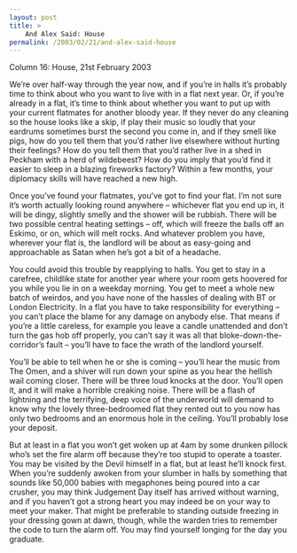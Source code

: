 ```yaml
---
layout: post
title: >
    And Alex Said: House
permalink: /2003/02/21/and-alex-said-house
---
```

Column 16: House, 21st February 2003

We’re over half-way through the year now, and if you’re in halls it’s probably time to think about who you want to live with in a flat next year. Or, if you’re already in a flat, it’s time to think about whether you want to put up with your current flatmates for another bloody year. If they never do any cleaning so the house looks like a skip, if play their music so loudly that your eardrums sometimes burst the second you come in, and if they smell like pigs, how do you tell them that you’d rather live elsewhere without hurting their feelings? How do you tell them that you’d rather live in a shed in Peckham with a herd of wildebeest? How do you imply that you’d find it easier to sleep in a blazing fireworks factory? Within a few months, your diplomacy skills will have reached a new high.

Once you’ve found your flatmates, you’ve got to find your flat. I’m not sure it’s worth actually looking round anywhere – whichever flat you end up in, it will be dingy, slightly smelly and the shower will be rubbish. There will be two possible central heating settings – off, which will freeze the balls off an Eskimo, or on, which will melt rocks. And whatever problem you have, wherever your flat is, the landlord will be about as easy-going and approachable as Satan when he’s got a bit of a headache.

You could avoid this trouble by reapplying to halls. You get to stay in a carefree, childlike state for another year where your room gets hoovered for you while you lie in on a weekday morning. You get to meet a whole new batch of weirdos, and you have none of the hassles of dealing with BT or London Electricity. In a flat you have to take responsibility for everything – you can’t place the blame for any damage on anybody else. That means if you’re a little careless, for example you leave a candle unattended and don’t turn the gas hob off properly, you can’t say it was all that bloke-down-the-corridor’s fault – you’ll have to face the wrath of the landlord yourself.

You’ll be able to tell when he or she is coming – you’ll hear the music from The Omen, and a shiver will run down your spine as you hear the hellish wail coming closer. There will be three loud knocks at the door. You’ll open it, and it will make a horrible creaking noise. There will be a flash of lightning and the terrifying, deep voice of the underworld will demand to know why the lovely three-bedroomed flat they rented out to you now has only two bedrooms and an enormous hole in the ceiling. You’ll probably lose your deposit.

But at least in a flat you won’t get woken up at 4am by some drunken pillock who’s set the fire alarm off because they’re too stupid to operate a toaster. You may be visited by the Devil himself in a flat, but at least he’ll knock first. When you’re suddenly awoken from your slumber in halls by something that sounds like 50,000 babies with megaphones being poured into a car crusher, you may think Judgement Day itself has arrived without warning, and if you haven’t got a strong heart you may indeed be on your way to meet your maker. That might be preferable to standing outside freezing in your dressing gown at dawn, though, while the warden tries to remember the code to turn the alarm off. You may find yourself longing for the day you graduate.